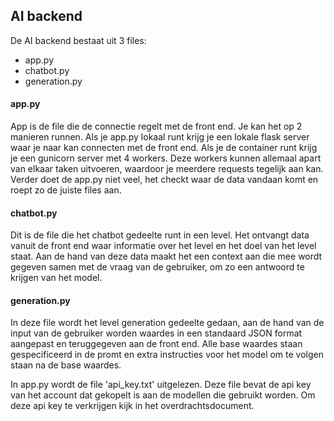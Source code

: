 ## AI backend

De AI backend bestaat uit 3 files:
- app.py
- chatbot.py
- generation.py

#### app.py
App is de file die de connectie regelt met de front end. Je kan het op 2 manieren runnen. Als je app.py lokaal runt krijg je een lokale flask server waar je naar kan connecten met de front end. Als je de container runt krijg je een gunicorn server met 4 workers. Deze workers kunnen allemaal apart van elkaar taken uitvoeren, waardoor je meerdere requests tegelijk aan kan. Verder doet de app.py niet veel, het checkt waar de data vandaan komt en roept zo de juiste files aan.

#### chatbot.py 
Dit is de file die het chatbot gedeelte runt in een level. Het ontvangt data vanuit de front end waar informatie over het level en het doel van het level staat. Aan de hand van deze data maakt het een context aan die mee wordt gegeven samen met de vraag van de gebruiker, om zo een antwoord te krijgen van het model. 

#### generation.py
In deze file wordt het level generation gedeelte gedaan, aan de hand van de input van de gebruiker worden waardes in een standaard JSON format aangepast en teruggegeven aan de front end. Alle base waardes staan gespecificeerd in de promt en extra instructies voor het model om te volgen staan na de base waardes.

In app.py wordt de file 'api_key.txt' uitgelezen. Deze file bevat de api key van het account dat gekopelt is aan de modellen die gebruikt worden. Om deze api key te verkrijgen kijk in het overdrachtsdocument. 